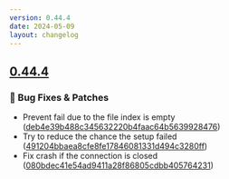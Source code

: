 ```yaml
---
version: 0.44.4
date: 2024-05-09
layout: changelog
---
```

## [0.44.4](#0.44.4)
### 🐛 Bug Fixes & Patches

- Prevent fail due to the file index is empty ([deb4e39b488c345632220b4faac64b5639928476](https://github.com/Voxelum/x-minecraft-launcher/commit/deb4e39b488c345632220b4faac64b5639928476))
- Try to reduce the chance the setup failed ([491204bbaea8cfe8fe17846081331d494c3280ff](https://github.com/Voxelum/x-minecraft-launcher/commit/491204bbaea8cfe8fe17846081331d494c3280ff))
- Fix crash if the connection is closed ([080bdec41e54ad9411a28f86805cdbb405764231](https://github.com/Voxelum/x-minecraft-launcher/commit/080bdec41e54ad9411a28f86805cdbb405764231))
